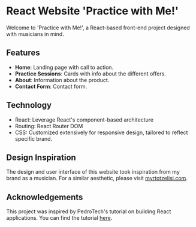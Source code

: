# React Website 'Practice with Me!'

Welcome to 'Practice with Me!', a React-based front-end project designed with musicians in mind.

## Features

- **Home**: Landing page with call to action.
- **Practice Sessions**: Cards with info about the different offers.
- **About**: Information about the product.
- **Contact Form**: Contact form.

## Technology

- React: Leverage React's component-based architecture
- Routing: React Router DOM
- CSS: Customized extensively for responsive design, tailored to reflect specific brand.

## Design Inspiration

The design and user interface of this website took inspiration from my brand as a musician. For a similar aesthetic, please visit [myrtotzelisi.com](https://myrtotzelisi.com/).

## Acknowledgements

This project was inspired by PedroTech's tutorial on building React applications. You can find the tutorial [here](https://www.youtube.com/watch?v=QwarZBtFoFA).



